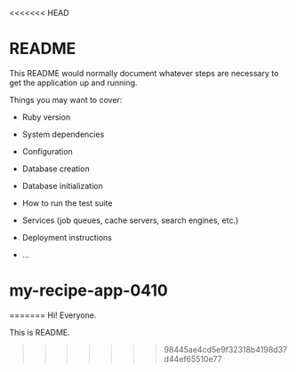 <<<<<<< HEAD
# README

This README would normally document whatever steps are necessary to get the
application up and running.

Things you may want to cover:

* Ruby version

* System dependencies

* Configuration

* Database creation

* Database initialization

* How to run the test suite

* Services (job queues, cache servers, search engines, etc.)

* Deployment instructions

* ...
# my-recipe-app-0410
=======
Hi! Everyone.

This is README.
>>>>>>> 98445ae4cd5e9f32318b4198d37d44ef65510e77
